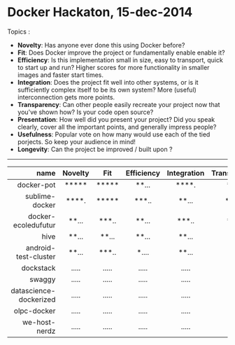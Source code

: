 Docker Hackaton, 15-dec-2014
============================

Topics :

- **Novelty**: Has anyone ever done this using Docker before?
- **Fit**: Does Docker improve the project or fundamentally enable enable it?
- **Efficiency**: Is this implementation small in size, easy to transport, quick to start up and run? Higher scores for more functionality in smaller images and faster start times.
- **Integration**: Does the project fit well into other systems, or is it sufficiently complex itself to be its own system? More (useful) interconnection gets more points.
- **Transparency**: Can other people easily recreate your project now that you've shown how? Is your code open source?
- **Presentation**: How well did you present your project? Did you speak clearly, cover all the important points, and generally impress people?
- **Usefulness**: Popular vote on how many would use each of the tied porjects. So keep your audience in mind!
- **Longevity**: Can the project be improved / built upon ?

---

name                    | Novelty | Fit   | Efficiency | Integration | Transparency | Presentation | Usefulness | Longevity
-----------------------:|:-------:|:-----:|:----------:|:-----------:|:------------:|:------------:|:----------:|:---------:
docker-pot              | *****   | ***** | **...      | ****.       | ***..        | ****.        | ***..      | ****.
sublime-docker          | ****.   | ***** | ***..      | **...       | ****.        | ***..        | **...      | *****
docker-ecoledufutur     | **...   | ***.. | **...      | ***..       | ***..        | ***..        | ***..      | ***..
hive                    | **...   | **... | **...      | **...       | **...        | ***..        | ***..      | **...
android-test-cluster    | **...   | ***.. | *....      | **...       | **...        | *....        | *....      | ***..
dockstack               | .....   | ..... | .....      | .....       | .....        | .....        | .....      | .....
swaggy                  | .....   | ..... | .....      | .....       | .....        | .....        | .....      | .....
datascience-dockerized  | .....   | ..... | .....      | .....       | .....        | .....        | .....      | .....
olpc-docker             | .....   | ..... | .....      | .....       | .....        | .....        | .....      | .....
we-host-nerdz           | .....   | ..... | .....      | .....       | .....        | .....        | .....      | .....
